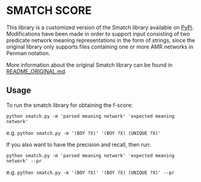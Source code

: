 # SMATCH SCORE

This library is a customized version of the Smatch library available on [PyPi](https://pypi.org/project/smatch/).  
Modifications have been made in order to support input consisting of two predicate network meaning representations in the form of strings, since the original library only supports files containing one or more AMR networks in Penman notation.

More information about the original Smatch library can be found in [README_ORIGINAL.md](README_ORIGINAL.md).

## Usage

To run the smatch library for obtaining the f-score:

```
python smatch.py -m 'parsed meaning network' 'expected meaning network'
```

e.g. ```python smatch.py -m '(BOY ?X)' '(BOY ?X) (UNIQUE ?X)'```

If you also want to have the precision and recall, then run:

```
python smatch.py -m 'parsed meaning network' 'expected meaning network' --pr
```

e.g. ```python smatch.py -m '(BOY ?X)' '(BOY ?X) (UNIQUE ?X)' --pr```